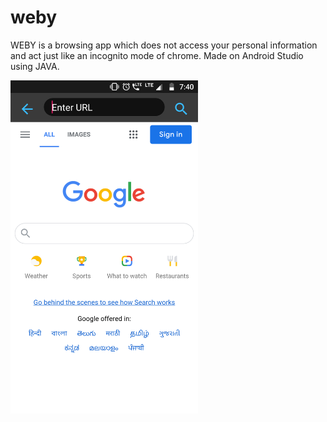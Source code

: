 # weby

WEBY is a browsing app which does not access your personal information and act just like an incognito mode of chrome. 
Made on Android Studio using JAVA.

<img src = "app\src\main\res\drawable-v24\Screenshot1.png" width="300">
